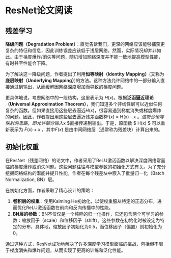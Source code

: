 # ResNet论文阅读

## 残差学习

**降级问题（Degradation Problem）**：直觉告诉我们，更深的网络应该能够捕获更复杂的特征和信息，因此训练误差应该低于浅层网络。然而，实际情况却并非如此。由于梯度爆炸/消失等问题，随机增加网络深度并不能一致地提高模型性能，有时甚至性能会下降。

为了解决这一降级问题，作者提出了利用**恒等映射（Identity Mapping）**(又称为**底层映射（Underlying Mapping）**)的方法。这种方法允许网络中的一部分输入直接通过到输出，从而缓解因网络深度增加而导致的梯度问题。

更具体地说，考虑网络中的一段结构，这里表示为 $H(x)$。根据**泛函逼近理论（Universal Approximation Theorem）**，我们知道多个非线性层可以近似任何复杂的函数。但如果直接用这些层去逼近$H(x)$，很容易遇到梯度消失或梯度爆炸的问题。因此，作者提出用这些层去逼近残差函数$F(x) = H(x) - x $。这符合恒等映射的思路，即允许部分输入$x $直接传递到输出。于是，原函数 $ H(x) $ 可以重新表示为 $F(x) + x$ ，其中$F(x)$ 是由中间网络层（通常称为残差块）计算出来的。

## 初始化权重

在ResNet（残差网络）的论文中，作者采用了ReLU激活函数以解决深度网络常面临的梯度爆炸或消失问题。这些问题往往与模型参数的初始化方式有关。为了充分挖掘网络结构的潜能并提升性能，作者在每个残差块中嵌入了批量归一化（Batch Normalization, BN）层。

在初始化方面，作者采取了精心设计的策略：
1. **卷积层的权重**：使用Kaiming He初始化，以使权重服从特定的正态分布，进而优化ReLU激活函数在前向和反向传播中的性能。
2. **BN层的参数**：BN不仅仅是一个纯粹的归一化操作，它还包含两个可学习的参数：缩放因子（scale）和位移因子（shift）。这些参数在初始化时被设定为特定的分布，具体地，缩放因子初始化为0.5，而位移因子（偏置）则初始化为0。

通过这种方式，ResNet成功地解决了许多深度学习模型面临的挑战，包括但不限于梯度消失和爆炸问题，从而实现了更高的训练和泛化性能。

